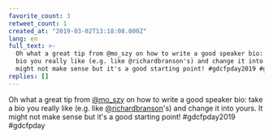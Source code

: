 ```yaml
---
favorite_count: 3
retweet_count: 1
created_at: "2019-03-02T13:18:08.000Z"
lang: en
full_text: >-
  Oh what a great tip from @mo_szy on how to write a good speaker bio: take a
  bio you really like (e.g. like @richardbranson's) and change it into yours. It
  might not make sense but it's a good starting point! #gdcfpday2019 #gdcfpday
replies: []
---
```


Oh what a great tip from [@mo_szy](https://twitter.com/mo_szy) on how to write a
good speaker bio: take a bio you really like (e.g. like
[@richardbranson](https://twitter.com/richardbranson)'s) and change it into
yours. It might not make sense but it's a good starting point! #gdcfpday2019
#gdcfpday
